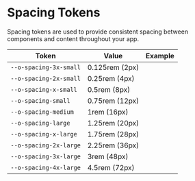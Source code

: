 # Spacing Tokens

Spacing tokens are used to provide consistent spacing between components and content throughout your app.

| Token                  | Value          | Example                                                                                                       |
| ---------------------- | -------------- | ------------------------------------------------------------------------------------------------------------- |
| `--o-spacing-3x-small` | 0.125rem (2px) | <div class="spacing-demo" style="width: var(--o-spacing-3x-small); height: var(--o-spacing-3x-small);"></div> |
| `--o-spacing-2x-small` | 0.25rem (4px)  | <div class="spacing-demo" style="width: var(--o-spacing-2x-small); height: var(--o-spacing-2x-small);"></div> |
| `--o-spacing-x-small`  | 0.5rem (8px)   | <div class="spacing-demo" style="width: var(--o-spacing-x-small); height: var(--o-spacing-x-small);"></div>   |
| `--o-spacing-small`    | 0.75rem (12px) | <div class="spacing-demo" style="width: var(--o-spacing-small); height: var(--o-spacing-small);"></div>       |
| `--o-spacing-medium`   | 1rem (16px)    | <div class="spacing-demo" style="width: var(--o-spacing-medium); height: var(--o-spacing-medium);"></div>     |
| `--o-spacing-large`    | 1.25rem (20px) | <div class="spacing-demo" style="width: var(--o-spacing-large); height: var(--o-spacing-large);"></div>       |
| `--o-spacing-x-large`  | 1.75rem (28px) | <div class="spacing-demo" style="width: var(--o-spacing-x-large); height: var(--o-spacing-x-large);"></div>   |
| `--o-spacing-2x-large` | 2.25rem (36px) | <div class="spacing-demo" style="width: var(--o-spacing-2x-large); height: var(--o-spacing-2x-large);"></div> |
| `--o-spacing-3x-large` | 3rem (48px)    | <div class="spacing-demo" style="width: var(--o-spacing-3x-large); height: var(--o-spacing-3x-large);"></div> |
| `--o-spacing-4x-large` | 4.5rem (72px)  | <div class="spacing-demo" style="width: var(--o-spacing-4x-large); height: var(--o-spacing-4x-large);"></div> |
